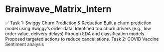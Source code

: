 # Brainwave_Matrix_Intern
✅ Task 1: Swiggy Churn Prediction & Reduction
Built a churn prediction model using Swiggy’s order data. Identified top churn drivers (e.g., low order value, delivery delays) through EDA and classification models. Proposed targeted actions to reduce cancellations.
Task 2: COVID Vaccine Sentiment analysis 
